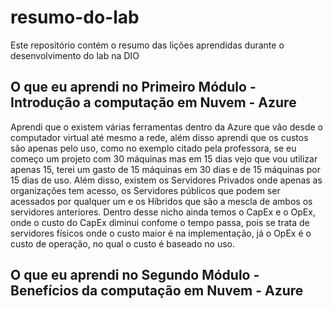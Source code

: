 # resumo-do-lab
Este repositório contém o resumo das lições aprendidas durante o desenvolvimento do lab na DIO

## O que eu aprendi no Primeiro Módulo - Introdução a computação em Nuvem -  Azure
Aprendi que o existem várias ferramentas dentro da Azure que vão desde o computador virtual até mesmo a rede, além disso aprendi que os custos são apenas pelo uso, como no exemplo citado pela professora, se eu começo um projeto com 30 máquinas mas em 15 dias vejo que vou utilizar apenas 15, terei um gasto de 15 máquinas em 30 dias e de 15 máquinas por 15 dias de uso. Além disso, existem os Servidores Privados onde apenas as organizações tem acesso, os Servidores públicos que podem ser acessados por qualquer um e os Híbridos que são a mescla de ambos os servidores anteriores. Dentro desse nicho ainda temos o CapEx e o OpEx, onde o custo do CapEx diminui confome o tempo passa, pois se trata de servidores físicos onde o custo maior é na implementação, já o OpEx é o custo de operação, no qual o custo é baseado no uso.

## O que eu aprendi no Segundo Módulo - Benefícios da computação em Nuvem -  Azure
